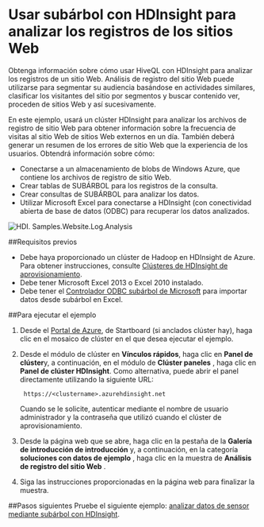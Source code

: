 <properties 
    pageTitle="Usar subárbol con Hadoop para análisis de registro de sitio Web | Microsoft Azure" 
    description="Obtenga información sobre cómo usar subárbol con HDInsight para analizar los registros de sitio Web. Deberá usar un archivo de registro como entrada en una tabla HDInsight y use HiveQL para consultar los datos." 
    services="hdinsight" 
    documentationCenter="" 
    authors="nitinme" 
    manager="jhubbard" 
    editor="cgronlun"
    tags="azure-portal"/>

<tags 
    ms.service="hdinsight" 
    ms.workload="big-data" 
    ms.tgt_pltfrm="na" 
    ms.devlang="na" 
    ms.topic="article" 
    ms.date="05/17/2016" 
    ms.author="nitinme"/>

# <a name="use-hive-with-hdinsight-to-analyze-logs-from-websites"></a>Usar subárbol con HDInsight para analizar los registros de los sitios Web

Obtenga información sobre cómo usar HiveQL con HDInsight para analizar los registros de un sitio Web. Análisis de registro del sitio Web puede utilizarse para segmentar su audiencia basándose en actividades similares, clasificar los visitantes del sitio por segmentos y buscar contenido ver, proceden de sitios Web y así sucesivamente.

En este ejemplo, usará un clúster HDInsight para analizar los archivos de registro de sitio Web para obtener información sobre la frecuencia de visitas al sitio Web de sitios Web externos en un día. También deberá generar un resumen de los errores de sitio Web que la experiencia de los usuarios. Obtendrá información sobre cómo:

- Conectarse a un almacenamiento de blobs de Windows Azure, que contiene los archivos de registro de sitio Web.
- Crear tablas de SUBÁRBOL para los registros de la consulta.
- Crear consultas de SUBÁRBOL para analizar los datos.
- Utilizar Microsoft Excel para conectarse a HDInsight (con conectividad abierta de base de datos (ODBC) para recuperar los datos analizados.

![HDI. Samples.Website.Log.Analysis][img-hdi-weblogs-sample]

##<a name="prerequisites"></a>Requisitos previos

- Debe haya proporcionado un clúster de Hadoop en HDInsight de Azure. Para obtener instrucciones, consulte [Clústeres de HDInsight de aprovisionamiento][hdinsight-provision]. 
- Debe tener Microsoft Excel 2013 o Excel 2010 instalado.
- Debe tener el [Controlador ODBC subárbol de Microsoft](http://www.microsoft.com/download/details.aspx?id=40886) para importar datos desde subárbol en Excel.


##<a name="to-run-the-sample"></a>Para ejecutar el ejemplo

1. Desde el [Portal de Azure](https://portal.azure.com/), de Startboard (si anclados clúster hay), haga clic en el mosaico de clúster en el que desea ejecutar el ejemplo.

2. Desde el módulo de clúster en **Vínculos rápidos**, haga clic en **Panel de clúster**y, a continuación, en el módulo de **Clúster paneles** , haga clic en **Panel de clúster HDInsight**. Como alternativa, puede abrir el panel directamente utilizando la siguiente URL:

        https://<clustername>.azurehdinsight.net
    
    Cuando se le solicite, autenticar mediante el nombre de usuario administrador y la contraseña que utilizó cuando el clúster de aprovisionamiento.
  
2. Desde la página web que se abre, haga clic en la pestaña de la **Galería de introducción de introducción** y, a continuación, en la categoría **soluciones con datos de ejemplo** , haga clic en la muestra de **Análisis de registro del sitio Web** .

3. Siga las instrucciones proporcionadas en la página web para finalizar la muestra.

##<a name="next-steps"></a>Pasos siguientes
Pruebe el siguiente ejemplo: [analizar datos de sensor mediante subárbol con HDInsight](hdinsight-hive-analyze-sensor-data.md).


[hdinsight-provision]: hdinsight-provision-clusters.md
[hdinsight-sensor-data-sample]: ../hdinsight-use-hive-sensor-data-analysis.md

[img-hdi-weblogs-sample]: ./media/hdinsight-hive-analyze-website-log/hdinsight-weblogs-sample.png
 
